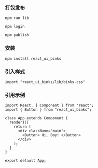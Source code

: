 <!--
 * @Description: 组件说明文档
 * @Github: git@codeup.aliyun.com:5e9ad1c5e17c0e0001fd8d5b/WMS3RD/FE/Tolstoy.git
 * @Date: 2021-03-30 09:54:08
 * @LastEditTime: 2021-03-30 09:55:41
-->
### 打包发布

```
npm run lib

npm login

npm publish
```
### 安装

```
npm install react_ui_binks
```

### 引入样式

```
import "react_ui_binks/lib/binks.css"
```

### 引用示例

```
import React, { Component } from 'react';
import { Button } from "react_ui_binks";

class App extends Component {
  render(){
    return (
      <div className="main">
        <Button> Hi, Boy! </Button>
      </div>
    );
  }
}

export default App;
```